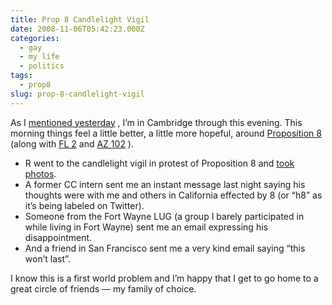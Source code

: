```yaml
---
title: Prop 8 Candlelight Vigil
date: 2008-11-06T05:42:23.000Z
categories:
  - gay
  - my life
  - politics
tags:
  - prop8
slug: prop-8-candlelight-vigil
---
```

As I [mentioned yesterday][1] , I’m in Cambridge through this evening. This morning things feel a little better, a little more hopeful, around [Proposition 8][2]  (along with [FL 2][3]  and [AZ 102][4] ).

<ul class="simple">
  <li>
    R went to the candlelight vigil in protest of Proposition 8 and <a class="reference external" href="http://flickr.com/photos/rtkim/sets/72157608699055001/">took photos</a>.
  </li>
  <li>
    A former CC intern sent me an instant message last night saying his thoughts were with me and others in California effected by 8 (or “h8” as it’s being labeled on Twitter).
  </li>
  <li>
    Someone from the Fort Wayne LUG (a group I barely participated in while living in Fort Wayne) sent me an email expressing his disappointment.
  </li>
  <li>
    And a friend in San Francisco sent me a very kind email saying “this won’t last”.
  </li>
</ul>

I know this is a first world problem and I’m happy that I get to go home to a great circle of friends — my family of choice.



 [1]: http://yergler.net/blog/2008/11/05/the-day-after/
 [2]: http://en.wikipedia.org/wiki/California_Proposition_8_(2008)
 [3]: http://en.wikipedia.org/wiki/Florida_Amendment_2_(2008)
 [4]: http://en.wikipedia.org/wiki/Arizona_Proposition_102_(2008)
